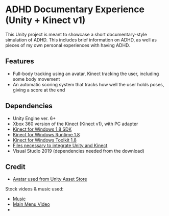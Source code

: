 # ADHD Documentary Experience (Unity + Kinect v1)

This Unity project is meant to showcase a short documentary-style simulation of ADHD. This includes brief information on ADHD, as well as pieces of my own personal experiences with having ADHD.


## Features
- Full-body tracking using an avatar, Kinect tracking the user, including some body movement
- An automatic scoring system that tracks how well the user holds poses, giving a score at the end

## Dependencies

- Unity Engine ver. 6+
- Xbox 360 version of the Kinect (Kinect v1), with PC adapter
- [Kinect for Windows 1.8 SDK](https://www.microsoft.com/en-us/download/details.aspx?id=40278)
- [Kinect for Windows Runtime 1.8](https://www.microsoft.com/en-us/download/details.aspx?id=40277)
- [Kinect for Windows Toolkit 1.8](https://www.microsoft.com/en-us/download/details.aspx?id=40276)
- [Files necessary to integrate Unity and Kinect](https://github.com/Rabie-Fathallah/Kinect-SDK)
- Visual Studio 2019 (dependencies needed from the download)

## Credit

- [Avatar used from Unity Asset Store](https://assetstore.unity.com/packages/3d/characters/humanoids/humans/human-character-dummy-178395)

Stock videos & music used:

- [Music](https://pixabay.com/music/ambient-midnight-forest-184304/)
- [Main Menu Video](https://www.pexels.com/video/pink-paint-dropping-on-the-water-7565455/)
- 
